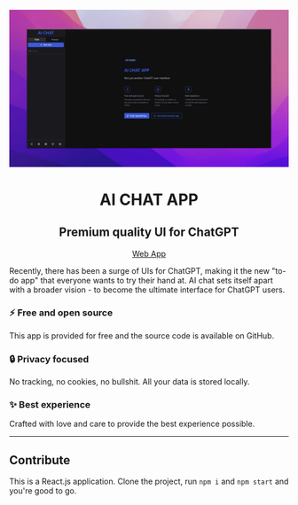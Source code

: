 ![AI CHAT](./banner.jpg)
<h1 align="center">AI CHAT APP</h1>
<h2 align="center">Premium quality UI for ChatGPT</h2>
<p align="center"><a href="#">Web App</a></p>

Recently, there has been a surge of UIs for ChatGPT, making it the new "to-do app" that everyone wants to try their hand at. AI chat sets itself apart with a broader vision - to become the ultimate interface for ChatGPT users.

### ⚡️ Free and open source

This app is provided for free and the source code is available on GitHub.

### 🔒 Privacy focused

No tracking, no cookies, no bullshit. All your data is stored locally.

### ✨ Best experience

Crafted with love and care to provide the best experience possible.

---


## Contribute

This is a React.js application. Clone the project, run `npm i` and `npm start` and you're good to go.